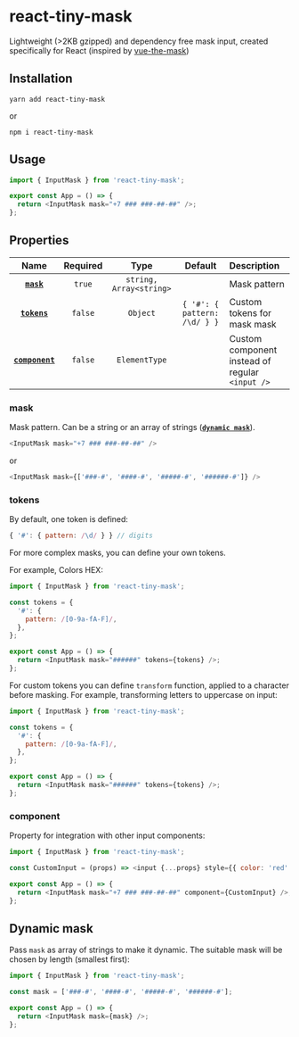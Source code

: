 # react-tiny-mask

Lightweight (>2KB gzipped) and dependency free mask input, created specifically for React (inspired by [vue-the-mask](https://github.com/vuejs-tips/vue-the-mask))

## Installation

```
yarn add react-tiny-mask
```

or

```
npm i react-tiny-mask
```

## Usage

```javascript
import { InputMask } from 'react-tiny-mask';

export const App = () => {
  return <InputMask mask="+7 ### ###-##-##" />;
};
```

## Properties

|             Name              | Required |          Type           |           Default            | Description                                     |
| :---------------------------: | :------: | :---------------------: | :--------------------------: | :---------------------------------------------- |
|      **[`mask`](#mask)**      |  `true`  | `string, Array<string>` |                              | Mask pattern                                    |
|    **[`tokens`](#tokens)**    | `false`  |        `Object`         | `{ '#': { pattern: /\d/ } }` | Custom tokens for mask mask                     |
| **[`component`](#component)** | `false`  |      `ElementType`      |                              | Custom component instead of regular `<input />` |

### mask

Mask pattern. Can be a string or an array of strings (**[`dynamic mask`](#dynamic-mask)**).

```javascript
<InputMask mask="+7 ### ###-##-##" />
```

or

```javascript
<InputMask mask={['###-#', '####-#', '#####-#', '######-#']} />
```

### tokens

By default, one token is defined:

```javascript
{ '#': { pattern: /\d/ } } // digits
```

For more complex masks, you can define your own tokens.

For example, Colors HEX:

```javascript
import { InputMask } from 'react-tiny-mask';

const tokens = {
  '#': {
    pattern: /[0-9a-fA-F]/,
  },
};

export const App = () => {
  return <InputMask mask="######" tokens={tokens} />;
};
```

For custom tokens you can define `transform` function, applied to a character before masking. For example, transforming letters to uppercase on input:

```javascript
import { InputMask } from 'react-tiny-mask';

const tokens = {
  '#': {
    pattern: /[0-9a-fA-F]/,
  },
};

export const App = () => {
  return <InputMask mask="######" tokens={tokens} />;
};
```

### component

Property for integration with other input components:

```javascript
import { InputMask } from 'react-tiny-mask';

const CustomInput = (props) => <input {...props} style={{ color: 'red' }} />;

export const App = () => {
  return <InputMask mask="+7 ### ###-##-##" component={CustomInput} />;
};
```

## Dynamic mask

Pass `mask` as array of strings to make it dynamic. The suitable mask will be chosen by length (smallest first):

```javascript
import { InputMask } from 'react-tiny-mask';

const mask = ['###-#', '####-#', '#####-#', '######-#'];

export const App = () => {
  return <InputMask mask={mask} />;
};
```
